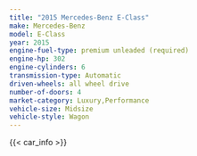 ```yaml
---
title: "2015 Mercedes-Benz E-Class"
make: Mercedes-Benz
model: E-Class
year: 2015
engine-fuel-type: premium unleaded (required)
engine-hp: 302
engine-cylinders: 6
transmission-type: Automatic
driven-wheels: all wheel drive
number-of-doors: 4
market-category: Luxury,Performance
vehicle-size: Midsize
vehicle-style: Wagon
---
```


{{< car_info >}}
